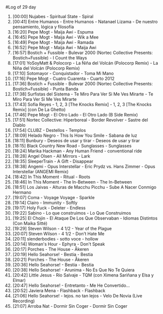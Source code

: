 #Log of 29 day

1. [00:00] Nujabes - Spiritual State - Spiral
1. [00:41] Entre Humanos - Entre Humanos - Natanael Lizama - De nuestro pensamiento, lógica y filosofía
1. [16:20] Pepe Mogt - Maija Awi - Espuma
1. [16:45] Pepe Mogt - Maija Awi - Wik a Mee
1. [16:49] Pepe Mogt - Maija Awi - Ramada
1. [16:52] Pepe Mogt - Maija Awi - Maija Awi
1. [16:57] Bostich + Fussible - Bulevar 2000 (Nortec Collective Presents: Bostich+Fussible) - I Count the Ways
1. [17:01] YoSoyMatt & Polocorp - La Niña del Volcán (Polocorp Remix) - La Niña del Volcán (Polocorp Remix)
1. [17:10] Sotomayor - Conquistador - Toma Mi Mano
1. [17:16] Pepe Mogt - Cuatro Cuarenta - Cuarto 2012
1. [17:36] Bostich + Fussible - Bulevar 2000 (Nortec Collective Presents: Bostich+Fussible) - Punta Banda
1. [17:38] Surfistas del Sistema - Te Miro Para Ver Si Me Ves Mirarte - Te Miro Para Ver Si Me Ves Mirarte
1. [17:43] Sofia Reyes - 1, 2, 3 [The Knocks Remix] - 1, 2, 3 [The Knocks Remix] (con De La Ghetto)
1. [17:46] Pepe Mogt - El Otro Lado - El Otro Lado (B Side Remix)
1. [17:51] Nortec Collective: Hiperboreal - Border Revolver - Sastre del Diablo
1. [17:54] CLUBZ - Destellos - Templos
1. [18:09] Helado Negro - This Is How You Smile - Sabana de luz
1. [18:11] Bunbury - Deseos de usar y tirar - Deseos de usar y tirar
1. [18:15] Black Country New Road - Sunglasses - Sunglasses
1. [18:24] Marika Hackman - Any Human Friend - conventional ride
1. [18:28] Angel Olsen - All Mirrors - Lark
1. [18:35] SleeperTrain - A Gift - Disappear
1. [18:38] Angemi - Opus Interstellar - Eric Prydz vs. Hans Zimmer - Opus Interstellar (ANGEMI Remix)
1. [18:42] In This Moment - Ritual - Roots
1. [18:46] In This Moment - The In-Between - The In-Between
1. [18:51] Los Jaivas - Alturas de Macchu Picchu - Sube A Nacer Conmigo Hermano
1. [19:07] Coma - Voyage Voyage - Sparkle
1. [19:14] Clairo - Immunity - Softly
1. [19:17] Holy Fuck - Deleter - Endless
1. [19:22] Sabino - Lo que construimos - Lo Que Construimos
1. [19:25] El Chojin - El Ataque De Los Que Observaban - Idiomas Distintos (Con Maika Sitté)
1. [19:29] Steven Wilson - 4 1/2 - Year of the Plague
1. [20:07] Steven Wilson - 4 1/2 - Don't Hate Me
1. [20:11] slenderbodies - sotto voce - hollow
1. [20:14] Woman's Hour - Ephyra - Don't Speak
1. [20:17] Porches - The House - Åkeren
1. [20:19] Hello Seahorse! - Bestia - Bestia
1. [20:21] Porches - The House - Åkeren
1. [20:36] Hello Seahorse! - Bestia - Bestia
1. [20:38] Hello Seahorse! - Arunima - No Es Que No Te Quiera
1. [20:42] Little Jesus - Río Salvaje - TQM (con Ximena Sariñana y Elsa y Elmar)
1. [20:47] Hello Seahorse! - Entretanto - Me He Convertido...
1. [20:52] Javiera Mena - Flashback - Flashback
1. [21:06] Hello Seahorse! - lejos. no tan lejos - Velo De Novia (Live Recording)
1. [21:07] Arroba Nat - Dormir Sin Coger - Dormir Sin Coger
